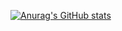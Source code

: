 [![Anurag's GitHub stats](https://github-readme-stats.vercel.app/api?username=Innokentie&show_icons=true&theme=radical)](https://github.com/Innokentie/Innokentie/)
